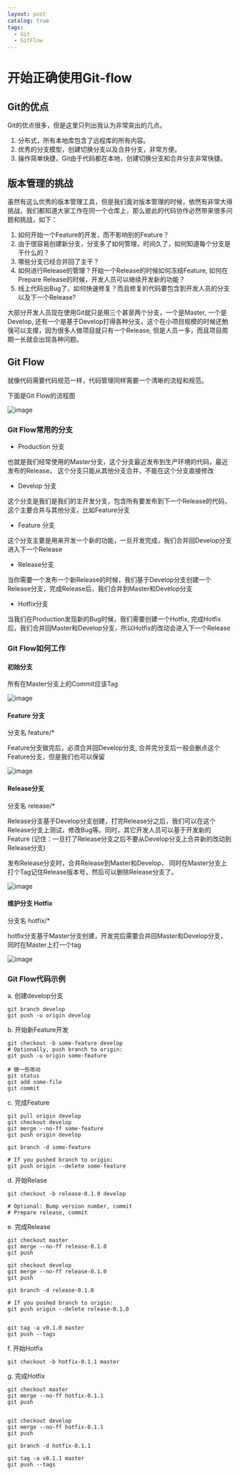 ```yaml
---
layout: post
catalog: true
tags:
  - Git
  - GitFlow
---
```

# 开始正确使用Git-flow

## Git的优点

Git的优点很多，但是这里只列出我认为非常突出的几点。

1. 分布式，所有本地库包含了远程库的所有内容。
2. 优秀的分支模型，创建切换分支以及合并分支，非常方便。
3. 操作简单快捷，Git由于代码都在本地，创建切换分支和合并分支非常快捷。

## 版本管理的挑战

虽然有这么优秀的版本管理工具，但是我们面对版本管理的时候，依然有非常大得挑战，我们都知道大家工作在同一个仓库上，那么彼此的代码协作必然带来很多问题和挑战，如下：

1. 如何开始一个Feature的开发，而不影响别的Feature？
2. 由于很容易创建新分支，分支多了如何管理，时间久了，如何知道每个分支是干什么的？
3. 哪些分支已经合并回了主干？
4. 如何进行Release的管理？开始一个Release的时候如何冻结Feature, 如何在Prepare Release的时候，开发人员可以继续开发新的功能？
5. 线上代码出Bug了，如何快速修复？而且修复的代码要包含到开发人员的分支以及下一个Release?

大部分开发人员现在使用Git就只是用三个甚至两个分支，一个是Master, 一个是Develop, 还有一个是基于Develop打得各种分支。这个在小项目规模的时候还勉强可以支撑，因为很多人做项目就只有一个Release, 但是人员一多，而且项目周期一长就会出现各种问题。

## Git Flow

就像代码需要代码规范一样，代码管理同样需要一个清晰的流程和规范。

下面是Git Flow的流程图

![image](http://upload-images.jianshu.io/upload_images/6943526-cd89885a248137ad.png?imageMogr2/auto-orient/strip%7CimageView2/2/w/1240)




### Git Flow常用的分支

- Production 分支

也就是我们经常使用的Master分支，这个分支最近发布到生产环境的代码，最近发布的Release， 这个分支只能从其他分支合并，不能在这个分支直接修改

- Develop 分支

这个分支是我们是我们的主开发分支，包含所有要发布到下一个Release的代码，这个主要合并与其他分支，比如Feature分支

- Feature 分支

这个分支主要是用来开发一个新的功能，一旦开发完成，我们合并回Develop分支进入下一个Release

- Release分支

当你需要一个发布一个新Release的时候，我们基于Develop分支创建一个Release分支，完成Release后，我们合并到Master和Develop分支

- Hotfix分支

当我们在Production发现新的Bug时候，我们需要创建一个Hotfix, 完成Hotfix后，我们合并回Master和Develop分支，所以Hotfix的改动会进入下一个Release

### Git Flow如何工作

#### 初始分支

所有在Master分支上的Commit应该Tag

![image](http://upload-images.jianshu.io/upload_images/6943526-ddb16cacc0cd0cec.png?imageMogr2/auto-orient/strip%7CimageView2/2/w/1240)


#### Feature 分支

分支名 feature/*

Feature分支做完后，必须合并回Develop分支, 合并完分支后一般会删点这个Feature分支，但是我们也可以保留

![image](http://upload-images.jianshu.io/upload_images/6943526-b99dd4de86716a09.png?imageMogr2/auto-orient/strip%7CimageView2/2/w/1240)


#### Release分支

分支名 release/*

Release分支基于Develop分支创建，打完Release分之后，我们可以在这个Release分支上测试，修改Bug等。同时，其它开发人员可以基于开发新的Feature (记住：一旦打了Release分支之后不要从Develop分支上合并新的改动到Release分支)

发布Release分支时，合并Release到Master和Develop， 同时在Master分支上打个Tag记住Release版本号，然后可以删除Release分支了。

![image](http://upload-images.jianshu.io/upload_images/6943526-8a0043a2c1b22aae.png?imageMogr2/auto-orient/strip%7CimageView2/2/w/1240)


#### 维护分支 Hotfix

分支名 hotfix/*

hotfix分支基于Master分支创建，开发完后需要合并回Master和Develop分支，同时在Master上打一个tag

![image](http://upload-images.jianshu.io/upload_images/6943526-d6f9a595e0eec84f.png?imageMogr2/auto-orient/strip%7CimageView2/2/w/1240)


### Git Flow代码示例

a. 创建develop分支

```
git branch develop
git push -u origin develop    
```

b. 开始新Feature开发

```
git checkout -b some-feature develop
# Optionally, push branch to origin:
git push -u origin some-feature    

# 做一些改动    
git status
git add some-file
git commit    
```

c. 完成Feature

```
git pull origin develop
git checkout develop
git merge --no-ff some-feature
git push origin develop

git branch -d some-feature

# If you pushed branch to origin:
git push origin --delete some-feature    
```

d. 开始Relase

```
git checkout -b release-0.1.0 develop

# Optional: Bump version number, commit
# Prepare release, commit
```

e. 完成Release

```
git checkout master
git merge --no-ff release-0.1.0
git push

git checkout develop
git merge --no-ff release-0.1.0
git push

git branch -d release-0.1.0

# If you pushed branch to origin:
git push origin --delete release-0.1.0   


git tag -a v0.1.0 master
git push --tags
```

f. 开始Hotfix

```
git checkout -b hotfix-0.1.1 master    
```

g. 完成Hotfix

```
git checkout master
git merge --no-ff hotfix-0.1.1
git push


git checkout develop
git merge --no-ff hotfix-0.1.1
git push

git branch -d hotfix-0.1.1

git tag -a v0.1.1 master
git push --tags
```
